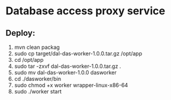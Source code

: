# Database access proxy service
## Deploy:
1. mvn clean packag
2. sudo cp target/dal-das-worker-1.0.0.tar.gz /opt/app
3. cd /opt/app
4. sudo tar -zxvf dal-das-worker-1.0.0.tar.gz .
5. sudo mv dal-das-worker-1.0.0 dasworker
6. cd ./dasworker/bin
7. sudo chmod +x worker wrapper-linux-x86-64
8. sudo ./worker start 
